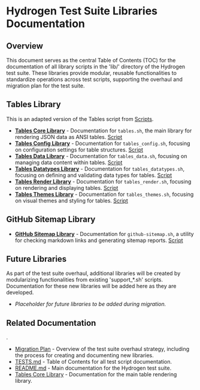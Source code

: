 # Hydrogen Test Suite Libraries Documentation

## Overview

This document serves as the central Table of Contents (TOC) for the documentation of all library scripts in the 'lib/' directory of the Hydrogen test suite. These libraries provide modular, reusable functionalities to standardize operations across test scripts, supporting the overhaul and migration plan for the test suite.

## Tables Library

This is an adapted version of the Tables script from [Scripts](https://github.com/500Foods/Scripts).

- **[Tables Core Library](tables.md)** - Documentation for `tables.sh`, the main library for rendering JSON data as ANSI tables. [Script](../lib/tables.sh)
- **[Tables Config Library](tables_config.md)** - Documentation for `tables_config.sh`, focusing on configuration settings for table structures. [Script](../lib/tables_config.sh)
- **[Tables Data Library](tables_data.md)** - Documentation for `tables_data.sh`, focusing on managing data content within tables. [Script](../lib/tables_data.sh)
- **[Tables Datatypes Library](tables_datatypes.md)** - Documentation for `tables_datatypes.sh`, focusing on defining and validating data types for tables. [Script](../lib/tables_datatypes.sh)
- **[Tables Render Library](tables_render.md)** - Documentation for `tables_render.sh`, focusing on rendering and displaying tables. [Script](../lib/tables_render.sh)
- **[Tables Themes Library](tables_themes.md)** - Documentation for `tables_themes.sh`, focusing on visual themes and styling for tables. [Script](../lib/tables_themes.sh)

## GitHub Sitemap Library

- **[GitHub Sitemap Library](github-sitemap.md)** - Documentation for `github-sitemap.sh`, a utility for checking markdown links and generating sitemap reports. [Script](../lib/github-sitemap.sh)

## Future Libraries

As part of the test suite overhaul, additional libraries will be created by modularizing functionalities from existing 'support_*.sh' scripts. Documentation for these new libraries will be added here as they are developed.

- *Placeholder for future libraries to be added during migration.*

## Related Documentation

.

- [Migration Plan](Migration_Plan.md) - Overview of the test suite overhaul strategy, including the process for creating and documenting new libraries.
- [TESTS.md](TESTS.md) - Table of Contents for all test script documentation.
- [README.md](../README.md) - Main documentation for the Hydrogen test suite.
- [Tables Core Library](tables.md) - Documentation for the main table rendering library.
